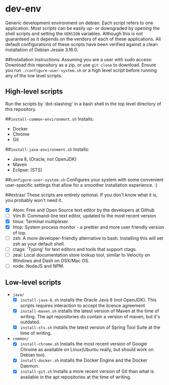 # dev-env
Generic development environment on debian.
Each script refers to one application. Most scripts can be easily up- or downgraded by opening the shell scripts and setting the `VERSION` variables.
Although this is not guaranteed as it depends on the vendors of each of these applications.
All default configurations of these scripts have been verified against a clean installation of Debian Jessie 3.16.0.

##Installation instructions: 
Assuming you are a user with sudo access:
Download this repository as a zip, or use `git clone` to download.
Ensure you run `./configure-user-system.sh` or a high level script before running any of the low level scripts.

## High-level scripts
Run the scripts by 'dot-slashing' in a bash shell in the top level directory of this repository.

##`install-common-environment.sh`
Installs:
- Docker
- Chrome
- Git

##`install-java-environment.sh`
Installs:
- Java 8, (Oracle, not OpenJDK)
- Maven
- Eclipse: (STS)

##`configure-user-system.sh` 
Configures your system with some convenient user-specific settings that allow for a smoother installation experience. :)

##extras/
These scripts are entirely optional. 
If you don't know what it is, you probably won't need it.
- [x] Atom: Free and Open Source text editor by the developers at Github
- [ ] Vim 8: Command-line text editor, updated to the most recent version
- [x] tmux: Terminal multiplexer.
- [x] htop: System process monitor - a prettier and more user friendly version of top.
- [ ] zsh: A more developer-friendly alternative to bash. Installing this will set zsh as your default shell.
- [ ] ctags: 'Typing' for text editors and tools that support ctags.
- [ ] zeal: Local documentation store lookup tool, similar to Velocity on Windows and Dash on OSX/Mac OS.
- [ ] node: NodeJS and NPM.

## Low-level scripts
- `java/`
    - [x] `install-java-8.sh` installs the Oracle Java 8 (not OpenJDK). This scripts requires interaction to accept the licence agreement
    - [x] `install-maven.sh` installs the latest version of Maven at the time of writing. The apt repositories do contain a version of maven, but it's outdated.
    - [x] `install-sts.sh` installs the latest version of Spring Tool Suite at the time of writing.
- `common/`
    - [x] `install-chrome.sh` Installs the most recent version of Google Chrome as available on Linux(Ubuntu really, but should work on Debian too).
    - [x] `install-docker.sh` installs the Docker Engine and the Docker Daemon.
    - [x] `install-git.sh` Installs a more recent version of Git than what is available in the apt repositories at the time of writing.
